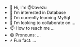- 👋 Hi, I’m @Davezu
- 👀 I’m interested in Database
- 🌱 I’m currently learning MySql
- 💞️ I’m looking to collaborate on ...
- 📫 How to reach me ...
- 😄 Pronouns: ...
- ⚡ Fun fact: ...

<!---
Davezu/Davezu is a ✨ special ✨ repository because its `README.md` (this file) appears on your GitHub profile.
You can click the Preview link to take a look at your changes.
--->
